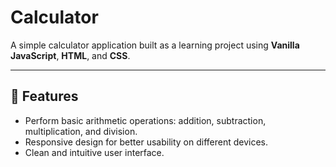 # Calculator

A simple calculator application built as a learning project using **Vanilla JavaScript**, **HTML**, and **CSS**.

---

## 🚀 Features

- Perform basic arithmetic operations: addition, subtraction, multiplication, and division.
- Responsive design for better usability on different devices.
- Clean and intuitive user interface.

